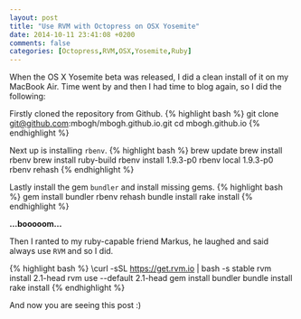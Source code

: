 ```yaml
---
layout: post
title: "Use RVM with Octopress on OSX Yosemite"
date: 2014-10-11 23:41:08 +0200
comments: false
categories: [Octopress,RVM,OSX,Yosemite,Ruby]
---
```


When the OS X Yosemite beta was released, I did a clean install of it on my MacBook Air.
Time went by and then I had time to blog again, so I did the following:

Firstly cloned the repository from Github.
{% highlight bash %}
git clone git@github.com:mbogh/mbogh.github.io.git
cd mbogh.github.io
{% endhighlight %}

Next up is installing `rbenv`.
{% highlight bash %}
brew update
brew install rbenv
brew install ruby-build
rbenv install 1.9.3-p0
rbenv local 1.9.3-p0
rbenv rehash
{% endhighlight %}

Lastly install the gem `bundler` and install missing gems.
{% highlight bash %}
gem install bundler
rbenv rehash
bundle install
rake install
{% endhighlight %}

**...booooom...**

Then I ranted to my ruby-capable friend Markus, he laughed and said always use `RVM` and so I did.

{% highlight bash %}
\curl -sSL https://get.rvm.io | bash -s stable
rvm install 2.1-head
rvm use --default 2.1-head
gem install bundler
bundle install
rake install
{% endhighlight %}

And now you are seeing this post :)
